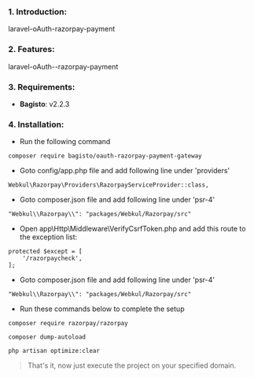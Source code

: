 ### 1. Introduction:
laravel-oAuth-razorpay-payment


### 2. Features:
laravel-oAuth--razorpay-payment


### 3. Requirements:

* **Bagisto**: v2.2.3


### 4. Installation:

* Run the following command

~~~
composer require bagisto/oauth-razorpay-payment-gateway
~~~

* Goto config/app.php file and add following line under 'providers'

~~~
Webkul\Razorpay\Providers\RazorpayServiceProvider::class,
~~~

* Goto composer.json file and add following line under 'psr-4'

~~~
"Webkul\\Razorpay\\": "packages/Webkul/Razorpay/src"
~~~

* Open app\Http\Middleware\VerifyCsrfToken.php and add this route to the exception list:

~~~
protected $except = [
    '/razorpaycheck',
];
~~~

* Goto composer.json file and add following line under 'psr-4'

~~~
"Webkul\\Razorpay\\": "packages/Webkul/Razorpay/src"
~~~

* Run these commands below to complete the setup

~~~
composer require razorpay/razorpay
~~~

~~~
composer dump-autoload
~~~

~~~
php artisan optimize:clear
~~~

> That's it, now just execute the project on your specified domain.